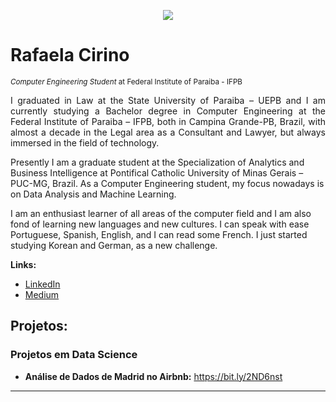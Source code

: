<p align="center">
  <img src="https://bit.ly/38a6ZiH" >
</p>

# Rafaela Cirino
<sub>*Computer Engineering Student* at Federal Institute of Paraiba - IFPB</sub>

<p align="justify"> I graduated in Law at the State University of Paraiba – UEPB and I am currently studying a Bachelor degree in Computer Engineering at the Federal Institute of Paraiba – IFPB, both in Campina Grande-PB, Brazil, with almost a decade in the Legal area as a Consultant and Lawyer, but always immersed in the field of technology.

  Presently I am a graduate student at the Specialization of Analytics and Business Intelligence at Pontifical Catholic University of Minas Gerais – PUC-MG, Brazil. 
As a Computer Engineering student, my focus nowadays is on Data Analysis and Machine Learning. 

  I am an enthusiast learner of all areas of the computer field and I am also fond of learning new languages and new cultures. I can speak with ease Portuguese, Spanish, English, and I can read some French. I just started studying Korean and German, as a new challenge.</p>

**Links:**
* [LinkedIn](https://www.linkedin.com/in/rafaela-b-7a11b1190/)
* [Medium](https://medium.com/@rafaelaborbaf)


## Projetos:

### Projetos em Data Science

* **Análise de Dados de Madrid no Airbnb:** https://bit.ly/2ND6nst

---
